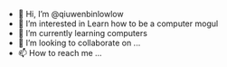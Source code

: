 - 👋 Hi, I’m @qiuwenbinlowlow
- 👀 I’m interested in Learn how to be a computer mogul
- 🌱 I’m currently learning computers
- 💞️ I’m looking to collaborate on ...
- 📫 How to reach me ...

<!---
qiuwenbinlowlow/qiuwenbinlowlow is a ✨ special ✨ repository because its `README.md` (this file) appears on your GitHub profile.
You can click the Preview link to take a look at your changes.
--->
